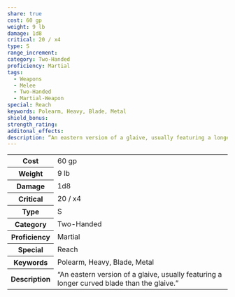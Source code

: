 ```yaml
---
share: true
cost: 60 gp
weight: 9 lb
damage: 1d8
critical: 20 / x4
type: S
range_increment: 
category: Two-Handed
proficiency: Martial
tags:
  - Weapons
  - Melee
  - Two-Handed
  - Martial-Weapon
special: Reach
keywords: Polearm, Heavy, Blade, Metal
shield_bonus: 
strength_rating: 
additonal_effects: 
description: “An eastern version of a glaive, usually featuring a longer curved blade than the glaive.”
---
```


<p><span style="overflow-x: auto;"><table><tbody><tr><th>Cost</th><td>60 gp</td></tr><tr><th>Weight</th><td>9 lb</td></tr><tr><th>Damage</th><td>1d8</td></tr><tr><th>Critical</th><td>20 / x4</td></tr><tr><th>Type</th><td>S</td></tr><tr><th>Category</th><td>Two-Handed</td></tr><tr><th>Proficiency</th><td>Martial</td></tr><tr><th>Special</th><td>Reach</td></tr><tr><th>Keywords</th><td>Polearm, Heavy, Blade, Metal</td></tr><tr><th>Description</th><td>“An eastern version of a glaive, usually featuring a longer curved blade than the glaive.”</td></tr></tbody></table></span></p>